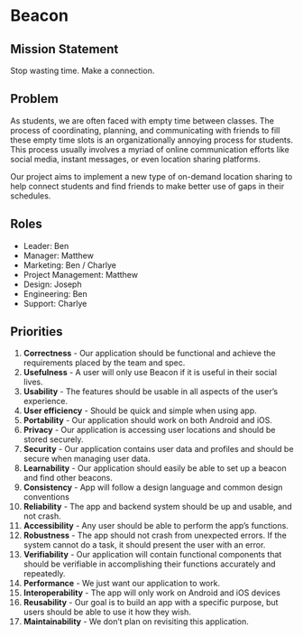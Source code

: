 
# Beacon

## Mission Statement

Stop wasting time. Make a connection.

## Problem

As students, we are often faced with empty time between classes. The process of coordinating, planning, and communicating with friends to fill these empty time slots is an organizationally annoying process for students. This process usually involves a myriad of online communication efforts like social media, instant messages, or even location sharing platforms. 

Our project aims to implement a new type of on-demand location sharing to help connect students and find friends to make better use of gaps in their schedules. 

## Roles

- Leader: Ben
- Manager: Matthew
- Marketing: Ben / Charlye
- Project Management: Matthew
- Design: Joseph
- Engineering: Ben
- Support: Charlye

## Priorities

1. **Correctness** - Our application should be functional and achieve the requirements placed by the team and spec.
2. **Usefulness** - A user will only use Beacon if it is useful in their social lives.
3. **Usability** - The features should be usable in all aspects of the user’s experience.
4. **User efficiency** - Should be quick and simple when using app.
5. **Portability** - Our application should work on both Android and iOS.
6. **Privacy** - Our application is accessing user locations and should be stored securely.
7. **Security** - Our application contains user data and profiles and should be secure when managing user data.
8. **Learnability** - Our application should easily be able to set up a beacon and find other beacons.
9. **Consistency** - App will follow a design language and common design conventions
10. **Reliability** - The app and backend system should be up and usable, and not crash.
11. **Accessibility** - Any user should be able to perform the app’s functions.
12. **Robustness** - The app should not crash from unexpected errors. If the system cannot do a task, it should present the user with an error.
13. **Verifiability** - Our application will contain functional components that should be verifiable in accomplishing their functions accurately and repeatedly.
14. **Performance** - We just want our application to work.
15. **Interoperability** - The app will only work on Android and iOS devices
16. **Reusability** - Our goal is to build an app with a specific purpose, but users should be able to use it how they wish.
17. **Maintainability** - We don’t plan on revisiting this application.
